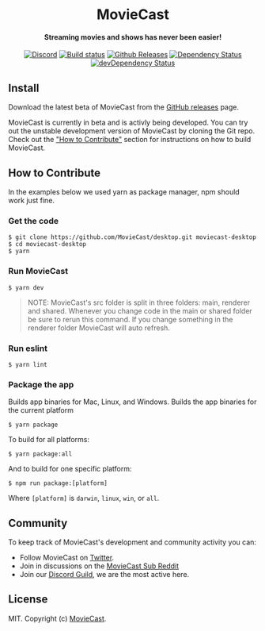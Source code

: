 <h1 align="center">MovieCast</h1>

<h4 align="center">Streaming movies and shows has never been easier!</h4>

<p align="center">
  <a href="https://discord.gg/bcSzx7M"><img src="https://img.shields.io/discord/183209512809922561.svg" alt="Discord"></a>
  <a href="https://ci.moviecast.io/job/moviecast-desktop"><img src="https://ci.moviecast.io/job/moviecast-desktop/badge/icon" alt="Build status"></a>
  <a href="https://github.com/MovieCast/desktop/releases"><img src="https://img.shields.io/github/release/MovieCast/desktop.svg" alt="Github Releases"></a>
  <a href="https://david-dm.org/MovieCast/desktop"><img src="https://img.shields.io/david/MovieCast/desktop.svg" alt="Dependency Status"></a>
  <a href="https://david-dm.org/MovieCast/desktop?type=dev"><img src="https://img.shields.io/david/dev/MovieCast/desktop.svg" alt="devDependency Status"></a>
</p>

## Install

Download the latest beta of MovieCast from the
[GitHub releases](https://github.com/moviecast/moviecast-desktop/releases) page.

MovieCast is currently in beta and is activly being developed. You can try out the unstable development version of MovieCast by cloning the Git repo. Check out the ["How to Contribute"](#how-to-contribute) section for instructions on how to build MovieCast.

## How to Contribute

In the examples below we used yarn as package manager, npm should work just fine.

### Get the code

```
$ git clone https://github.com/MovieCast/desktop.git moviecast-desktop
$ cd moviecast-desktop
$ yarn
```

### Run MovieCast

```
$ yarn dev
```
>NOTE: MovieCast's src folder is split in three folders: main, renderer and shared.
Whenever you change code in the main or shared folder be sure to rerun this command.
If you change something in the renderer folder MovieCast will auto refresh.

### Run eslint

```
$ yarn lint
```

### Package the app

Builds app binaries for Mac, Linux, and Windows.
Builds the app binaries for the current platform

```
$ yarn package
```

To build for all platforms:

```
$ yarn package:all
```

And to build for one specific platform:

```
$ npm run package:[platform]
```

Where `[platform]` is `darwin`, `linux`, `win`, or `all`.

## Community

To keep track of MovieCast's development and community activity you can:

* Follow MovieCast on [Twitter](https://twitter.com/MovieCastNews).
* Join in discussions on the [MovieCast Sub Reddit](https://reddit.com/r/MovieCast/)
* Join our [Discord Guild](https://discord.gg/bcSzx7M), we are the most active here.

## License

MIT. Copyright (c) [MovieCast](https://moviecast.xyz).
